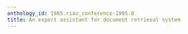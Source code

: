 ```yaml
---
anthology_id: 1985.riao_conference-1985.8
title: An expert assistant for document retrieval system
---
```

